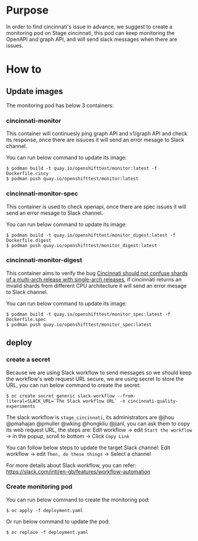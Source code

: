 # Purpose
In order to find cincinnati's issue in advance, we suggest to create a monitoring pod on Stage cincinnati, this pod can keep monitoring the OpenAPI and graph API, and will send slack messages when there are issues.

# How to

## Update images
The monitoring pod has below 3 containers:
### cincinnati-monitor
This container will continuesly ping graph API and v1/graph API and check its response, once there are issuces it will send an error mesage to Slack channel.

You can run below command to update its image:


    $ podman build -t quay.io/openshifttest/monitor:latest -f Dockerfile.cincy
    $ podman push quay.io/openshifttest/monitor:latest


### cincinnati-monitor-spec
This container is used to check openapi, once there are spec issues it will send an error mesage to Slack channel.

You can run below command to update its image:


    $ podman build -t quay.io/openshifttest/monitor_digest:latest -f Dockerfile.digest
    $ podman push quay.io/openshifttest/monitor_digest:latest

### cincinnati-monitor-digest
This container aims to verify the bug [Cincinnati should not confuse shards of a multi-arch release with single-arch releases](https://issues.redhat.com/browse/OCPBUGS-56124), if cincinnati returns an invalid shards from different CPU architecture it will send an error mesage to Slack channel.

You can run below command to update its image:


    $ podman build -t quay.io/openshifttest/monitor_spec:latest -f Dockerfile.spec
    $ podman push quay.io/openshifttest/monitor_spec:latest

## deploy

### create a secret
Because we are using Slack workflow to send messages so we should keep the workflow's web request URL secure, we are using secret to store the URL, you can run below command to create the secret:


    $ oc create secret generic slack-workflow --from-literal=SLACK_URL=`The Slack workflow URL` -n cincinnati-quality-experiments

The slack workflow is `stage_cincinnati`, its administrators are @jhou @pmahajan @pmuller @wking @hongkliu @jianl, you can ask them to copy its web request URL, the steps are:
Edit workflow -> edit `Start the workflow` -> in the popup, scroll to bottom -> Click `Copy Link`

You can follow below steps to update the target Slack channel:
Edit workflow -> edit `Then, do these things` -> Select a channel


For more details about Slack workflow, you can refer: https://slack.com/intl/en-gb/features/workflow-automation

### Create monitoring pod

You can run below command to create the monitoring pod:


    $ oc apply -f deployment.yaml

Or run below command to update the pod:

    $ oc replace -f deployment.yaml
